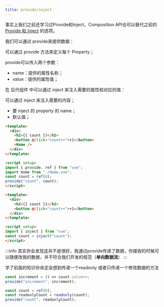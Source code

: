 ```yaml
---
title: provide/inject
---
```


事实上我们之前还学习过Provide和Inject，Composition API也可以替代之前的 [Provide 和 Inject](https://v3.cn.vuejs.org/guide/composition-api-provide-inject.html#provide-inject) 的选项。

我们可以通过 provide来提供数据：

可以通过 provide 方法来定义每个 Property；

provide可以传入两个参数：
- name：提供的属性名称；
- value：提供的属性值；

在 后代组件 中可以通过 inject 来注入需要的属性和对应的值：

可以通过 inject 来注入需要的内容；
- 要 inject 的 property 的 name；
- 默认值；

```html title="App.vue"
<template>
  <div>
    <h2>{{ count }}</h2>
    <button @click="count++">+1</button>
    <Home />
  </div>
</template>

<script setup>
import { provide, ref } from "vue";
import Home from "./Home.vue";
const count = ref(0);
provide("count", count);
</script>
```

```html title="Home.vue"
<template>
  <div>
    <h2>{{ count }}</h2>
    <button @click="count++">+1</button>
  </div>
</template>

<script setup>
import { inject } from "vue";
const count = inject("count");
</script>
```
:::info
其实你会发现这并不是很好，我通过provide传递了数据，你接收的时候可以随便改我的数据，并不符合我们开发的规范（**单向数据流**）
:::

学了前面的知识你肯定会想到传递一个readonly 或者只传递一个修改数据的方法

```js
const increment = () => count.value++;
provide("increment", increment);
```

```js
const count = ref(0);
const readonlyCount = readonly(count);
provide("count", readonlyCount);
```